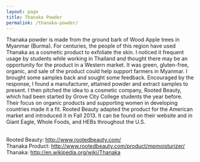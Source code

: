 ```yaml
---
layout: page
title: Thanaka Powder
permalink: /thanaka-powder/
---
```


Thanaka powder is made from the ground bark of Wood Apple trees in Myanmar (Burma). For centuries, the people of this region have used Thanaka as a cosmetic product to exfoliate the skin. I noticed it frequent usage by students while working in Thailand and thought there may be an opportunity for the product in a Western market. It was green, gluten-free, organic, and sale of the product could help support farmers in Myanmar. I brought some samples back and sought some feedback. Encouraged by the response, I found a manufacturer, attained powder and extract samples to present. I then pitched the idea to a cosmetic company, Rooted Beauty, which had been started by Grove City College students the year before. Their focus on organic products and supporting women in developing countries made it a fit. Rooted Beauty adapted the product for the American market and introduced it in Fall 2013. It can be found on their website and in Giant Eagle, Whole Foods, and HEBs throughout the U.S.

<br>Rooted Beauty: http://www.rootedbeauty.com/
<br>Thanaka Product: http://www.rootedbeauty.com/product/mpmoisturizer/
<br>Thanaka: http://en.wikipedia.org/wiki/Thanaka
